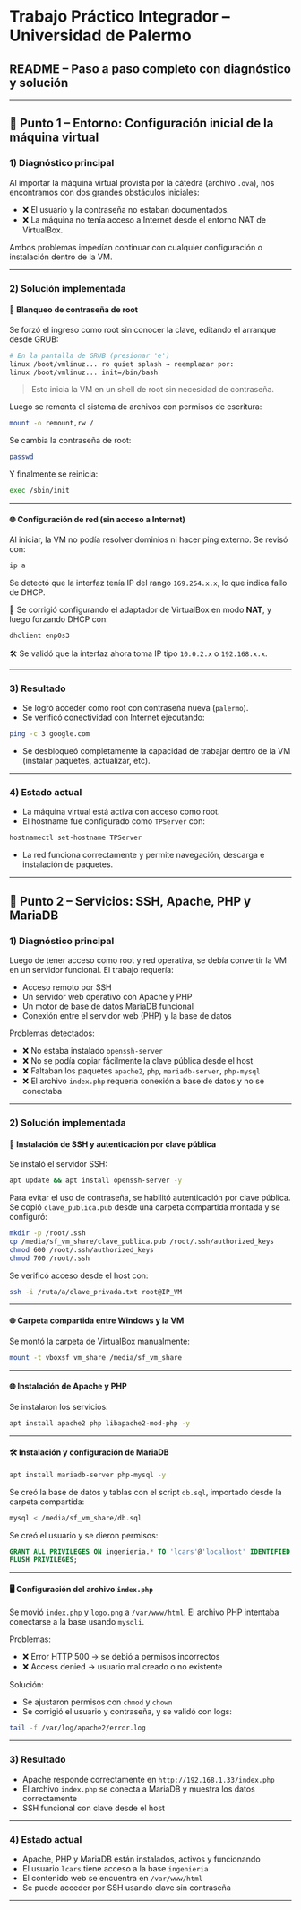 
# Trabajo Práctico Integrador – Universidad de Palermo

## README – Paso a paso completo con diagnóstico y solución

---

## 🧩 Punto 1 – Entorno: Configuración inicial de la máquina virtual

### 1) Diagnóstico principal

Al importar la máquina virtual provista por la cátedra (archivo `.ova`), nos encontramos con dos grandes obstáculos iniciales:

- ❌ El usuario y la contraseña no estaban documentados.
- ❌ La máquina no tenía acceso a Internet desde el entorno NAT de VirtualBox.

Ambos problemas impedían continuar con cualquier configuración o instalación dentro de la VM.

---

### 2) Solución implementada

#### 🔐 Blanqueo de contraseña de root

Se forzó el ingreso como root sin conocer la clave, editando el arranque desde GRUB:

```bash
# En la pantalla de GRUB (presionar 'e')
linux /boot/vmlinuz... ro quiet splash → reemplazar por:
linux /boot/vmlinuz... init=/bin/bash
```

> Esto inicia la VM en un shell de root sin necesidad de contraseña.

Luego se remonta el sistema de archivos con permisos de escritura:

```bash
mount -o remount,rw /
```

Se cambia la contraseña de root:

```bash
passwd
```

Y finalmente se reinicia:

```bash
exec /sbin/init
```

---

#### 🌐 Configuración de red (sin acceso a Internet)

Al iniciar, la VM no podía resolver dominios ni hacer ping externo. Se revisó con:

```bash
ip a
```

Se detectó que la interfaz tenía IP del rango `169.254.x.x`, lo que indica fallo de DHCP.

📌 Se corrigió configurando el adaptador de VirtualBox en modo **NAT**, y luego forzando DHCP con:

```bash
dhclient enp0s3
```

🛠️ Se validó que la interfaz ahora toma IP tipo `10.0.2.x` o `192.168.x.x`.

---

### 3) Resultado

- Se logró acceder como root con contraseña nueva (`palermo`).
- Se verificó conectividad con Internet ejecutando:

```bash
ping -c 3 google.com
```

- Se desbloqueó completamente la capacidad de trabajar dentro de la VM (instalar paquetes, actualizar, etc).

---

### 4) Estado actual

- La máquina virtual está activa con acceso como root.
- El hostname fue configurado como `TPServer` con:

```bash
hostnamectl set-hostname TPServer
```

- La red funciona correctamente y permite navegación, descarga e instalación de paquetes.

---

## 🧩 Punto 2 – Servicios: SSH, Apache, PHP y MariaDB

### 1) Diagnóstico principal

Luego de tener acceso como root y red operativa, se debía convertir la VM en un servidor funcional. El trabajo requería:

- Acceso remoto por SSH
- Un servidor web operativo con Apache y PHP
- Un motor de base de datos MariaDB funcional
- Conexión entre el servidor web (PHP) y la base de datos

Problemas detectados:

- ❌ No estaba instalado `openssh-server`
- ❌ No se podía copiar fácilmente la clave pública desde el host
- ❌ Faltaban los paquetes `apache2`, `php`, `mariadb-server`, `php-mysql`
- ❌ El archivo `index.php` requería conexión a base de datos y no se conectaba

---

### 2) Solución implementada

#### 🔐 Instalación de SSH y autenticación por clave pública

Se instaló el servidor SSH:

```bash
apt update && apt install openssh-server -y
```

Para evitar el uso de contraseña, se habilitó autenticación por clave pública. Se copió `clave_publica.pub` desde una carpeta compartida montada y se configuró:

```bash
mkdir -p /root/.ssh
cp /media/sf_vm_share/clave_publica.pub /root/.ssh/authorized_keys
chmod 600 /root/.ssh/authorized_keys
chmod 700 /root/.ssh
```

Se verificó acceso desde el host con:

```bash
ssh -i /ruta/a/clave_privada.txt root@IP_VM
```

---

#### 🌐 Carpeta compartida entre Windows y la VM

Se montó la carpeta de VirtualBox manualmente:

```bash
mount -t vboxsf vm_share /media/sf_vm_share
```

---

#### 🌐 Instalación de Apache y PHP

Se instalaron los servicios:

```bash
apt install apache2 php libapache2-mod-php -y
```

---

#### 🛠️ Instalación y configuración de MariaDB

```bash
apt install mariadb-server php-mysql -y
```

Se creó la base de datos y tablas con el script `db.sql`, importado desde la carpeta compartida:

```bash
mysql < /media/sf_vm_share/db.sql
```

Se creó el usuario y se dieron permisos:

```sql
GRANT ALL PRIVILEGES ON ingenieria.* TO 'lcars'@'localhost' IDENTIFIED BY 'NCC1701D';
FLUSH PRIVILEGES;
```

---

#### 🖥️ Configuración del archivo `index.php`

Se movió `index.php` y `logo.png` a `/var/www/html`. El archivo PHP intentaba conectarse a la base usando `mysqli`.

Problemas:
- ❌ Error HTTP 500 → se debió a permisos incorrectos
- ❌ Access denied → usuario mal creado o no existente

Solución:
- Se ajustaron permisos con `chmod` y `chown`
- Se corrigió el usuario y contraseña, y se validó con logs:

```bash
tail -f /var/log/apache2/error.log
```

---

### 3) Resultado

- Apache responde correctamente en `http://192.168.1.33/index.php`
- El archivo `index.php` se conecta a MariaDB y muestra los datos correctamente
- SSH funcional con clave desde el host

---

### 4) Estado actual

- Apache, PHP y MariaDB están instalados, activos y funcionando
- El usuario `lcars` tiene acceso a la base `ingenieria`
- El contenido web se encuentra en `/var/www/html`
- Se puede acceder por SSH usando clave sin contraseña

---
